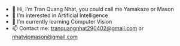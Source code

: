 - 👋 Hi, I’m Tran Quang Nhat, you could call me Yamakaze or Mason
- 👀 I’m interested in Artificial Intelligence
- 🌱 I’m currently learning Computer Vision
- 📫 Contact me: tranquangnhat290402@gmail.com or nhatvipmason@gmail.com

<!---
Yamakaze-chan/Yamakaze-chan is a ✨ special ✨ repository because its `README.md` (this file) appears on your GitHub profile.
You can click the Preview link to take a look at your changes.
--->
